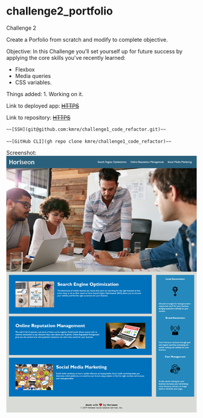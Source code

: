 # challenge2_portfolio
Challenge 2 

Create a Porfolio from scratch and modify to complete objective. 

Objective: 
In this Challenge you’ll set yourself up for future success by applying the core skills you've recently learned: 

 - Flexbox
 - Media queries 
 - CSS variables.


Things added:
    1. Working on it.


Link to deployed app:
    ~~[HTTPS](https://kmre.github.io/challenge1_code_refactor/)~~

Link to repository:
    ~~[HTTPS](https://github.com/kmre/challenge1_code_refactor.git)~~

    ~~[SSH](git@github.com:kmre/challenge1_code_refactor.git)~~   

    ~~[GitHub CLI](gh repo clone kmre/challenge1_code_refactor)~~
    
Screenshot:
    ~~![WebPage Screenshot](./assets/images/screenshot-kmre.github.io-2021.05.25-18_39_45.png?raw=true "Screenshot")~~

